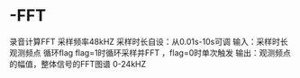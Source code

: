 # -FFT
录音计算FFT 采样频率48kHZ 采样时长自设：从0.01s-10s可调 输入：采样时长 观测频点 循环flag flag=1时循环采样并FFT ，flag=0时单次触发 输出：观测频点的幅值，整体信号的FFT图谱 0-24kHZ

